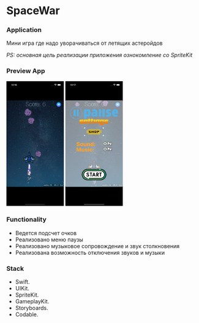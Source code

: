 # SpaceWar

### Application
Мини игра где надо уворачиваться от летящих астеройдов

*PS: основная цель реализации приложения ознокомление со SpriteKit*

### Preview App
<img src="https://github.com/VitKhryapin/SpaceWar/blob/main/SpaceWar/Preview1.png" width="150"> <img src="https://github.com/VitKhryapin/SpaceWar/blob/main/SpaceWar/Preview2.png" width="150"> 

### Functionality
- Ведется подсчет очков
- Реализовано меню паузы
- Реализовано музыковое сопровождение и звук столкновения
- Реализована возможность отключения звуков и музыки

### Stack
+ Swift.
+ UIKit.
+ SpriteKit.
+ GameplayKit.
+ Storyboards.
+ Codable.


